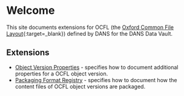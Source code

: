 Welcome
=======

This site documents extensions for OCFL (the [Oxford Common File Layout](https://ocfl.io/){:target=_blank}) defined by DANS for the DANS Data Vault.

Extensions
----------

* [Object Version Properties](./object-version-properties/object-version-properties.md) - specifies how to document additional properties for a OCFL object version.
* [Packaging Format Registry](./packaging-format-registry/packaging-format-registry.md) - specifies how to document how the content files of OCFL object versions are packaged.
